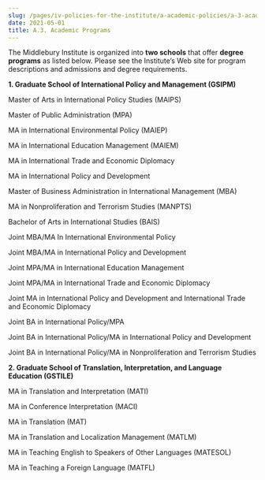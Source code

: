 ```yaml
---
slug: /pages/iv-policies-for-the-institute/a-academic-policies/a-3-academic-programs
date: 2021-05-01
title: A.3. Academic Programs
---
```

The Middlebury Institute is organized into **two schools** that offer **degree programs** as listed below. Please see the Institute’s Web site for program descriptions and admissions and degree requirements.

**1. Graduate School of International Policy and Management (GSIPM)**

Master of Arts in International Policy Studies (MAIPS)

Master of Public Administration (MPA)

MA in International Environmental Policy (MAIEP)

MA in International Education Management (MAIEM)

MA in International Trade and Economic Diplomacy

MA in International Policy and Development

Master of Business Administration in International Management (MBA)

MA in Nonproliferation and Terrorism Studies (MANPTS)

Bachelor of Arts in International Studies (BAIS)

Joint MBA/MA In International Environmental Policy

Joint MBA/MA in International Policy and Development

Joint MPA/MA in International Education Management

Joint MPA/MA in International Trade and Economic Diplomacy

Joint MA in International Policy and Development and International Trade and Economic Diplomacy

Joint BA in International Policy/MPA

Joint BA in International Policy/MA in International Policy and Development

Joint BA in International Policy/MA in Nonproliferation and Terrorism Studies

**2. Graduate School of Translation, Interpretation, and Language Education (GSTILE)**

MA in Translation and Interpretation (MATI)

MA in Conference Interpretation (MACI)

MA in Translation (MAT)

MA in Translation and Localization Management (MATLM)

MA in Teaching English to Speakers of Other Languages (MATESOL)

MA in Teaching a Foreign Language (MATFL)
